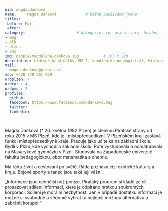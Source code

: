 ```yaml
---
uid: magda.dankova
name:     Magda Daňková      		# běžně používáné jméno
titles:
 before: Mgr.
 after: 
category:						# kategorie: rp, praha, vary, hradec, jmk, senat
- mag
- plk
- plzen                 
- pms
img: people/magdalena-dankova.jpg           # 165 x 220
description: Lídryně kandidátky ÚMO 1, kandidátka na magistrát, Místopředsedkyně MS Plzeň # kratký popis, max 160 znaků
mail:
- magda.dankova@pirati.cz
mob: +420 778 501 029
ordplzen: 4
ordcar : 4
ordpms : 2
profiles:
  github: 
  facebook: https://www.facebook.com/dankova.mag
  twitter:
  linkedin: 

---
```


Magda Daňková (* 20. května 1982 Plzeň) je členkou Pirátské strany od roku 2015 v MS Plzeň, kde je i místopředsedkyní. V Plzeňském kraji zastává funkci místopředsedkyně kraje. Pracuje jako učitelka na základní škole. Bydlí v Plzni, kde vychodila základní školu. Poté vystudovala a odmaturovala na Masarykově gymnáziu v Plzni. Studovala na Západočeské univerzitě fakultu pedagogickou, obor matematika a chemie.

Má ráda život a cestování po světě. Ráda poznává cizí exotické kultury a kraje. Bojové sporty a tanec jsou také její vášní.

„Informace jsou cennější než peníze. Pirátský program si klade za cíl, prosazovat sdílení informací, které je odpíráno hrstkou soukromých korporací. Sdílení je morální nezbytnost. Jen v případě dostatku informací je možné si svobodně a vědomě vybrat tu nejlepší možnou alternativu a zabránit korupci.“ 
